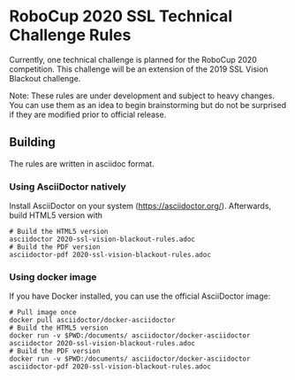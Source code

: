 # RoboCup 2020 SSL Technical Challenge Rules

Currently, one technical challenge is planned for the RoboCup 2020
competition. This challenge will be an extension of the 2019 SSL
Vision Blackout challenge.

Note: These rules are under development and subject to heavy
changes. You can use them as an idea to begin brainstorming but do not
be surprised if they are modified prior to official release.

## Building

The rules are written in asciidoc format.

### Using AsciiDoctor natively
Install AsciiDoctor on your system (https://asciidoctor.org/). Afterwards, build HTML5 version with
```
# Build the HTML5 version
asciidoctor 2020-ssl-vision-blackout-rules.adoc
# Build the PDF version
asciidoctor-pdf 2020-ssl-vision-blackout-rules.adoc
```

### Using docker image
If you have Docker installed, you can use the official AsciiDoctor image:
```
# Pull image once
docker pull asciidoctor/docker-asciidoctor
# Build the HTML5 version
docker run -v $PWD:/documents/ asciidoctor/docker-asciidoctor asciidoctor 2020-ssl-vision-blackout-rules.adoc
# Build the PDF version
docker run -v $PWD:/documents/ asciidoctor/docker-asciidoctor asciidoctor-pdf 2020-ssl-vision-blackout-rules.adoc
```
